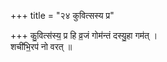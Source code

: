 +++
title = "२४ कुवित्सस्य प्र"

+++
कु॒वित्स॑स्य॒ प्र हि व्र॒जं गोम॑न्तं दस्यु॒हा गम॑त् ।  
शची॑भि॒रप॑ नो वरत् ॥
